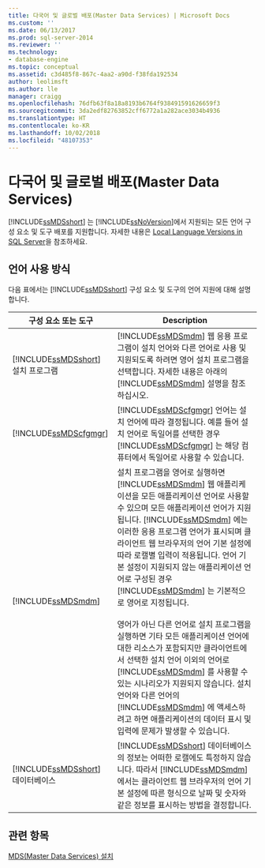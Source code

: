 ```yaml
---
title: 다국어 및 글로벌 배포(Master Data Services) | Microsoft Docs
ms.custom: ''
ms.date: 06/13/2017
ms.prod: sql-server-2014
ms.reviewer: ''
ms.technology:
- database-engine
ms.topic: conceptual
ms.assetid: c3d485f8-867c-4aa2-a90d-f38fda192534
author: leolimsft
ms.author: lle
manager: craigg
ms.openlocfilehash: 76dfb63f8a18a8193b6764f938491591626659f3
ms.sourcegitcommit: 3da2edf82763852cff6772a1a282ace3034b4936
ms.translationtype: HT
ms.contentlocale: ko-KR
ms.lasthandoff: 10/02/2018
ms.locfileid: "48107353"
---
```

# <a name="multi-lingual-and-global-deployments-master-data-services"></a>다국어 및 글로벌 배포(Master Data Services)
  [!INCLUDE[ssMDSshort](../../includes/ssmdsshort-md.md)] 는 [!INCLUDE[ssNoVersion](../../includes/ssnoversion-md.md)]에서 지원되는 모든 언어 구성 요소 및 도구 배포를 지원합니다. 자세한 내용은 [Local Language Versions in SQL Server](../../sql-server/install/local-language-versions-in-sql-server.md)을 참조하세요.  
  
## <a name="how-languages-are-used"></a>언어 사용 방식  
 다음 표에서는 [!INCLUDE[ssMDSshort](../../includes/ssmdsshort-md.md)] 구성 요소 및 도구의 언어 지원에 대해 설명합니다.  
  
|구성 요소 또는 도구|Description|  
|-----------------------|-----------------|  
|[!INCLUDE[ssMDSshort](../../includes/ssmdsshort-md.md)] 설치 프로그램|[!INCLUDE[ssMDSmdm](../../includes/ssmdsmdm-md.md)] 웹 응용 프로그램이 설치 언어와 다른 언어로 사용 및 지원되도록 하려면 영어 설치 프로그램을 선택합니다. 자세한 내용은 아래의 [!INCLUDE[ssMDSmdm](../../includes/ssmdsmdm-md.md)] 설명을 참조하십시오.|  
|[!INCLUDE[ssMDScfgmgr](../../includes/ssmdscfgmgr-md.md)]|[!INCLUDE[ssMDScfgmgr](../../includes/ssmdscfgmgr-md.md)] 언어는 설치 언어에 따라 결정됩니다. 예를 들어 설치 언어로 독일어를 선택한 경우 [!INCLUDE[ssMDScfgmgr](../../includes/ssmdscfgmgr-md.md)] 는 해당 컴퓨터에서 독일어로 사용할 수 있습니다.|  
|[!INCLUDE[ssMDSmdm](../../includes/ssmdsmdm-md.md)]|설치 프로그램을 영어로 실행하면 [!INCLUDE[ssMDSmdm](../../includes/ssmdsmdm-md.md)] 웹 애플리케이션을 모든 애플리케이션 언어로 사용할 수 있으며 모든 애플리케이션 언어가 지원됩니다. [!INCLUDE[ssMDSmdm](../../includes/ssmdsmdm-md.md)] 에는 이러한 응용 프로그램 언어가 표시되며 클라이언트 웹 브라우저의 언어 기본 설정에 따라 로캘별 입력이 적용됩니다. 언어 기본 설정이 지원되지 않는 애플리케이션 언어로 구성된 경우 [!INCLUDE[ssMDSmdm](../../includes/ssmdsmdm-md.md)] 는 기본적으로 영어로 지정됩니다.<br /><br /> 영어가 아닌 다른 언어로 설치 프로그램을 실행하면 기타 모든 애플리케이션 언어에 대한 리소스가 포함되지만 클라이언트에서 선택한 설치 언어 이외의 언어로 [!INCLUDE[ssMDSmdm](../../includes/ssmdsmdm-md.md)] 를 사용할 수 있는 시나리오가 지원되지 않습니다. 설치 언어와 다른 언어의 [!INCLUDE[ssMDSmdm](../../includes/ssmdsmdm-md.md)] 에 액세스하려고 하면 애플리케이션의 데이터 표시 및 입력에 문제가 발생할 수 있습니다.|  
|[!INCLUDE[ssMDSshort](../../includes/ssmdsshort-md.md)] 데이터베이스|[!INCLUDE[ssMDSshort](../../includes/ssmdsshort-md.md)] 데이터베이스의 정보는 어떠한 로캘에도 특정하지 않습니다. 따라서 [!INCLUDE[ssMDSmdm](../../includes/ssmdsmdm-md.md)] 에서는 클라이언트 웹 브라우저의 언어 기본 설정에 따른 형식으로 날짜 및 숫자와 같은 정보를 표시하는 방법을 결정합니다.|  
  
## <a name="see-also"></a>관련 항목  
 [MDS(Master Data Services) 설치](install-master-data-services.md)  
  
  
